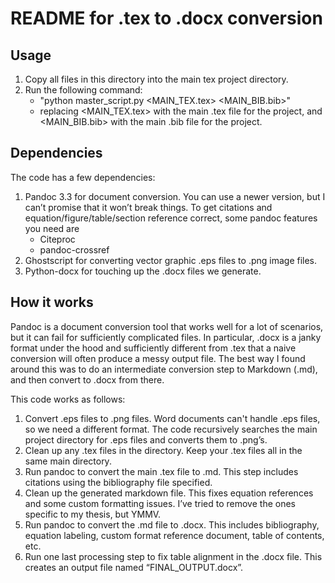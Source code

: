 # README for .tex to .docx conversion


## Usage

1. Copy all files in this directory into the main tex project directory.
2. Run the following command:
   - "python master_script.py <MAIN_TEX.tex> <MAIN_BIB.bib>"
   - replacing <MAIN_TEX.tex> with the main .tex file for the project, and <MAIN_BIB.bib> with the main .bib file for the project.

## Dependencies

The code has a few dependencies:
1. Pandoc 3.3 for document conversion. You can use a newer version, but I can’t promise that it won’t break things. To get citations and equation/figure/table/section reference correct, some pandoc features you need are
   - Citeproc
   - pandoc-crossref
2. Ghostscript for converting vector graphic .eps files to .png image files.
3. Python-docx for touching up the .docx files we generate.

## How it works

Pandoc is a document conversion tool that works well for a lot of scenarios, but it can fail for sufficiently complicated files. In particular, .docx is a janky format under the hood and sufficiently different from .tex that a naive conversion will often produce a messy output file. The best way I found around this was to do an intermediate conversion step to Markdown (.md), and then convert to .docx from there.

This code works as follows:

1. Convert .eps files to .png files. Word documents can't handle .eps files, so we need a different format. The code recursively searches the main project directory for .eps files and converts them to .png’s.
2. Clean up any .tex files in the directory. Keep your .tex files all in the same main directory.
3. Run pandoc to convert the main .tex file to .md. This step includes citations using the bibliography file specified.
4. Clean up the generated markdown file. This fixes equation references and some custom formatting issues. I’ve tried to remove the ones specific to my thesis, but YMMV.
5. Run pandoc to convert the .md file to .docx. This includes bibliography, equation labeling, custom format reference document, table of contents, etc.
6. Run one last processing step to fix table alignment in the .docx file. This creates an output file named “FINAL_OUTPUT.docx”.

